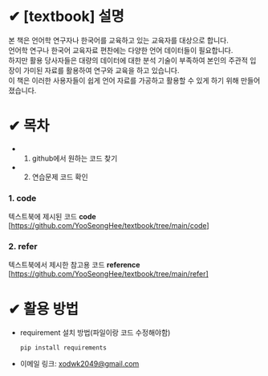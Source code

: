 # ✔ [textbook] 설명
본 책은 언어학 연구자나 한국어를 교육하고 있는 교육자를 대상으로 합니다.   
언어학 연구나 한국어 교육자료 편찬에는 다양한 언어 데이터들이 필요합니다.   
하지만 활용 당사자들은 대량의 데이터에 대한 분석 기술이 부족하여 본인의 주관적 입장이 가미된 자료를 활용하여 연구와 교육을 하고 있습니다.    
이 책은 이러한 사용자들이 쉽게 언어 자료를 가공하고 활용할 수 있게 하기 위해 만들어졌습니다.

# ✔ 목차
* 1. github에서 원하는 코드 찾기
* 2. 연습문제 코드 확인

### 1. code
텍스트북에 제시된 코드
**code** [https://github.com/YooSeongHee/textbook/tree/main/code]

### 2. refer
텍스트북에서 제시한 참고용 코드
**reference** [https://github.com/YooSeongHee/textbook/tree/main/refer]
# ✔ 활용 방법
* requirement 설치 방법(파일이랑 코드 수정해야함)  

      pip install requirements



* 이메일 링크: <xodwk2049@gmail.com>

